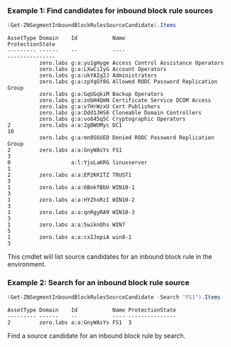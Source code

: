 ### Example 1: Find candidates for inbound block rule sources
```powershell
(Get-ZNSegmentInboundBlockRulesSourceCandidate).Items
```

```output
AssetType Domain    Id           Name                                    ProtectionState
--------- ------    --           ----                                    ---------------
          zero.labs g:a:yu1gHyge Access Control Assistance Operators     
          zero.labs g:a:LXwCiIyG Account Operators                       
          zero.labs g:a:ukYAIg2J Administrators                          
          zero.labs g:a:zpYqGY8G Allowed RODC Password Replication Group 
          zero.labs g:a:GqUGqkiM Backup Operators                        
          zero.labs g:a:zobH4QmN Certificate Service DCOM Access         
          zero.labs g:a:v7HrWzxU Cert Publishers                         
          zero.labs g:a:Ddd1JHS6 Cloneable Domain Controllers            
          zero.labs g:a:vo645q5C Cryptographic Operators                 
2         zero.labs a:a:ZgBWOMyc DC1                                     10
          zero.labs g:a:mn0S6UED Denied RODC Password Replication Group  
2         zero.labs a:a:GnyWAsYs FS1                                     3
0                   a:l:YjoLaKRG linuxserver                             1
2         zero.labs a:a:EP2KKITZ TRUST1                                  3
1         zero.labs a:a:6BokfBbU WIN10-1                                 3
1         zero.labs a:a:HYZhxRzI WIN10-2                                 3
1         zero.labs a:a:qnRgyRA9 WIN10-3                                 3
1         zero.labs a:a:5wiknOhs WIN7                                    5
1         zero.labs a:a:cxIJepiA win8-1                                  3
```

This cmdlet will list source candidates for an inbound block rule in the environment.

### Example 2: Search for an inbound block rule source
```powershell
(Get-ZNSegmentInboundBlockRulesSourceCandidate -Search "FS1").Items
```

```output
AssetType Domain    Id           Name ProtectionState
--------- ------    --           ---- ---------------
2         zero.labs a:a:GnyWAsYs FS1  3
```

Find a source candidate for an inbound block rule by search.

